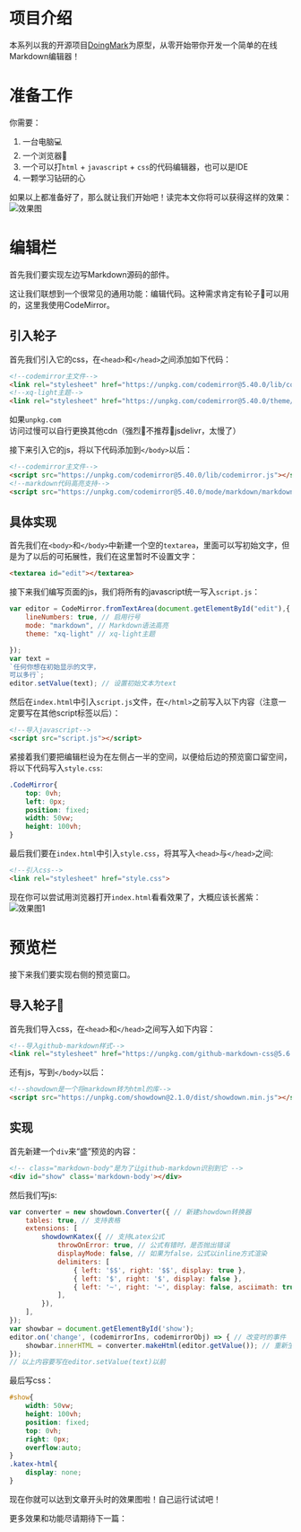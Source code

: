 # 项目介绍
本系列以我的开源项目[DoingMark](./doingmark.md)为原型，从零开始带你开发一个简单的在线Markdown编辑器！

# 准备工作
你需要：
1. 一台电脑💻
2. 一个浏览器🛜
3. 一个可以打`html` + `javascript` + `css`的代码编辑器，也可以是IDE
4. 一颗学习钻研的心

如果以上都准备好了，那么就让我们开始吧！读完本文你将可以获得这样的效果：
![效果图](https://img.doing1024.us.kg/file/65d3500a4138520662153.png)
# 编辑栏
首先我们要实现左边写Markdown源码的部件。

这让我们联想到一个很常见的通用功能：编辑代码。这种需求肯定有轮子🛞可以用的，这里我使用CodeMirror。

## 引入轮子
首先我们引入它的css，在`<head>`和`</head>`之间添加如下代码：
```html
<!--codemirror主文件-->
<link rel="stylesheet" href="https://unpkg.com/codemirror@5.40.0/lib/codemirror.css">
<!--xq-light主题-->
<link rel="stylesheet" href="https://unpkg.com/codemirror@5.40.0/theme/xq-light.css">
```
如果`unpkg.com`访问过慢可以自行更换其他cdn（强烈🧱不推荐🙅jsdelivr，太慢了）

接下来引入它的js，将以下代码添加到`</body>`以后：
```html
<!--codemirror主文件-->
<script src="https://unpkg.com/codemirror@5.40.0/lib/codemirror.js"></script>
<!--markdown代码高亮支持-->
<script src="https://unpkg.com/codemirror@5.40.0/mode/markdown/markdown.js"></script>
```

## 具体实现 

首先我们在`<body>`和`</body>`中新建一个空的`textarea`，里面可以写初始文字，但是为了以后的可拓展性，我们在这里暂时不设置文字：
```html
<textarea id="edit"></textarea>
```
接下来我们编写页面的js，我们将所有的javascript统一写入`script.js`：
```javascript
var editor = CodeMirror.fromTextArea(document.getElementById("edit"),{ // 新建一个CodeMirror实例
    lineNumbers: true, // 启用行号
    mode: "markdown", // Markdown语法高亮
    theme: "xq-light" // xq-light主题

});
var text = 
`任何你想在初始显示的文字，
可以多行`;
editor.setValue(text); // 设置初始文本为text
```
然后在`index.html`中引入`script.js`文件，在`</html>`之前写入以下内容（注意一定要写在其他script标签以后）：
```html
<!--导入javascript-->
<script src="script.js"></script>
```

紧接着我们要把编辑栏设为在左侧占一半的空间，以便给后边的预览窗口留空间，将以下代码写入`style.css`:
```css
.CodeMirror{
    top: 0vh;
    left: 0px;
    position: fixed;
    width: 50vw;
    height: 100vh;
}
```

最后我们要在`index.html`中引入`style.css`，将其写入`<head>`与`</head>`之间:
```html
<!--引入css-->
<link rel="stylesheet" href="style.css"> 
```
现在你可以尝试用浏览器打开`index.html`看看效果了，大概应该长酱紫：
![效果图1](https://img.doing1024.us.kg/file/d9073eb28363d8ab4a541.png)

# 预览栏

接下来我们要实现右侧的预览窗口。

## 导入轮子🛞

首先我们导入css，在`<head>`和`</head>`之间写入如下内容：
```html
<!--导入github-markdown样式-->
<link rel="stylesheet" href="https://unpkg.com/github-markdown-css@5.6.1/github-markdown-light.css">
```
还有js，写到`</body>`以后：
```html
<!--showdown是一个将markdown转为html的库-->
<script src="https://unpkg.com/showdown@2.1.0/dist/showdown.min.js"></script>
```

## 实现

首先新建一个`div`来“盛”预览的内容：
```html
<!-- class="markdown-body"是为了让github-markdown识别到它 -->
<div id="show" class='markdown-body'></div>
```

然后我们写js:
```javascript
var converter = new showdown.Converter({ // 新建showdown转换器
    tables: true, // 支持表格
    extensions: [
        showdownKatex({ // 支持Latex公式
            throwOnError: true, // 公式有错时，是否抛出错误
            displayMode: false, // 如果为false，公式以inline方式渲染
            delimiters: [
                { left: '$$', right: '$$', display: true },
                { left: '$', right: '$', display: false },
                { left: '~', right: '~', display: false, asciimath: true },
            ],
        }),
    ],
});
var showbar = document.getElementById('show');
editor.on('change', (codemirrorIns, codemirrorObj) => { // 改变时的事件
    showbar.innerHTML = converter.makeHtml(editor.getValue()); // 重新生成html填入showbar
});
// 以上内容要写在editor.setValue(text)以前
```
最后写css：
```css
#show{
    width: 50vw;
    height: 100vh;
    position: fixed;
    top: 0vh;
    right: 0px;
    overflow:auto;
}
.katex-html{
    display: none;
}
```
现在你就可以达到文章开头时的效果图啦！自己运行试试吧！

更多效果和功能尽请期待下一篇：[]()
